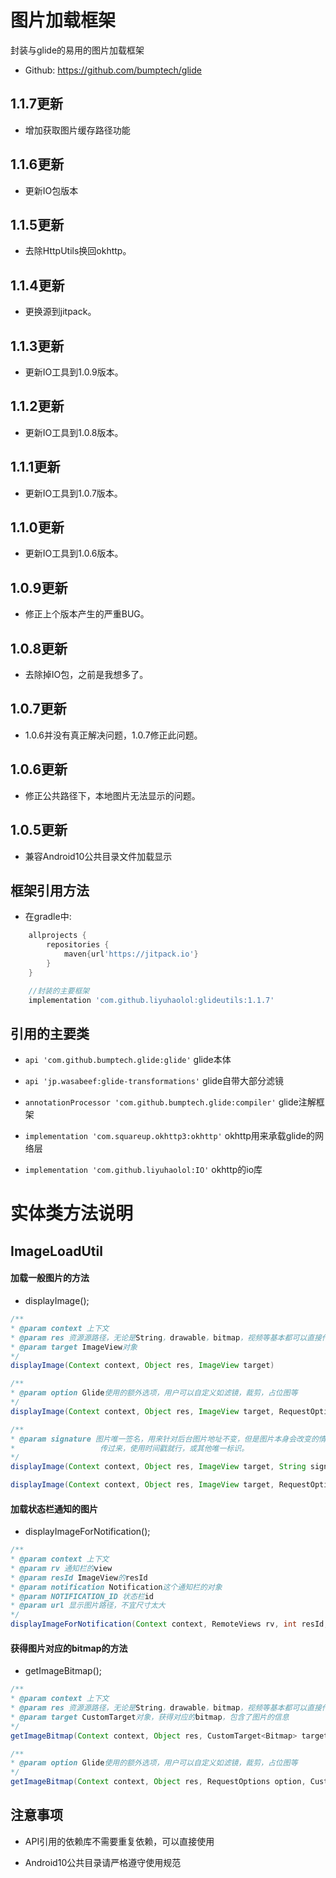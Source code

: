 # 图片加载框架

封装与glide的易用的图片加载框架

- Github: https://github.com/bumptech/glide

## 1.1.7更新

- 增加获取图片缓存路径功能

## 1.1.6更新

- 更新IO包版本

## 1.1.5更新

- 去除HttpUtils换回okhttp。

## 1.1.4更新

- 更换源到jitpack。

## 1.1.3更新

- 更新IO工具到1.0.9版本。

## 1.1.2更新

- 更新IO工具到1.0.8版本。

## 1.1.1更新

- 更新IO工具到1.0.7版本。

## 1.1.0更新

- 更新IO工具到1.0.6版本。

## 1.0.9更新

- 修正上个版本产生的严重BUG。

## 1.0.8更新

- 去除掉IO包，之前是我想多了。

## 1.0.7更新

- 1.0.6并没有真正解决问题，1.0.7修正此问题。

## 1.0.6更新

- 修正公共路径下，本地图片无法显示的问题。

## 1.0.5更新

- 兼容Android10公共目录文件加载显示

## 框架引用方法

- 在gradle中:

```gradle
    allprojects {
        repositories {
            maven{url'https://jitpack.io'}
        }
    }
```

```gradle
    //封装的主要框架
    implementation 'com.github.liyuhaolol:glideutils:1.1.7'
```

## 引用的主要类

- `api 'com.github.bumptech.glide:glide'` glide本体

- `api 'jp.wasabeef:glide-transformations'` glide自带大部分滤镜

- `annotationProcessor 'com.github.bumptech.glide:compiler'` glide注解框架

- `implementation 'com.squareup.okhttp3:okhttp'` okhttp用来承载glide的网络层

- `implementation 'com.github.liyuhaolol:IO'` okhttp的io库

# 实体类方法说明

## ImageLoadUtil

#### 加载一般图片的方法

- displayImage();

```java
/**
* @param context 上下文
* @param res 资源源路径，无论是String，drawable，bitmap，视频等基本都可以直接传
* @param target ImageView对象
*/
displayImage(Context context, Object res, ImageView target)

/**
* @param option Glide使用的额外选项，用户可以自定义如滤镜，裁剪，占位图等
*/
displayImage(Context context, Object res, ImageView target, RequestOptions option)

/**
* @param signature 图片唯一签名，用来针对后台图片地址不变，但是图片本身会改变的情况，唯一标识符最好是由后台
*                   传过来，使用时间戳就行，或其他唯一标识。
*/
displayImage(Context context, Object res, ImageView target, String signature)

displayImage(Context context, Object res, ImageView target, RequestOptions option, String signature)
```

#### 加载状态栏通知的图片

- displayImageForNotification();

```java
/**
* @param context 上下文
* @param rv 通知栏的view
* @param resId ImageView的resId
* @param notification Notification这个通知栏的对象
* @param NOTIFICATION_ID 状态栏id
* @param url 显示图片路径，不宜尺寸太大
*/
displayImageForNotification(Context context, RemoteViews rv, int resId,Notification notification, int NOTIFICATION_ID, String url)
```

#### 获得图片对应的bitmap的方法

- getImageBitmap();

```java
/**
* @param context 上下文
* @param res 资源源路径，无论是String，drawable，bitmap，视频等基本都可以直接传
* @param target CustomTarget对象，获得对应的bitmap，包含了图片的信息
*/
getImageBitmap(Context context, Object res, CustomTarget<Bitmap> target)

/**
* @param option Glide使用的额外选项，用户可以自定义如滤镜，裁剪，占位图等
*/
getImageBitmap(Context context, Object res, RequestOptions option, CustomTarget<Bitmap> target)
```

## 注意事项

- API引用的依赖库不需要重复依赖，可以直接使用

- Android10公共目录请严格遵守使用规范
